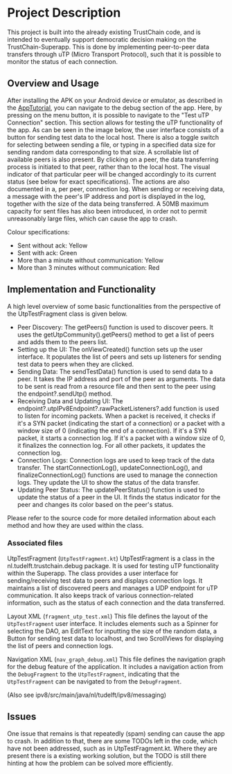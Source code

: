 # Project Description
This project is built into the already existing TrustChain code, and is intended to eventually support democratic decision making on the TrustChain-Superapp. This is done by implementing peer-to-peer data transfers through uTP (Micro Transport Protocol), such that it is possible to monitor the status of each connection. 

## Overview and Usage
After installing the APK on your Android device or emulator, as described in the [AppTutorial](../AppTutorial.md), you can navigate to the debug section of the app. Here, by pressing on the menu button, it is possible to navigate to the "Test uTP Connection" section. This section allows for testing the uTP functionality of the app. As can be seen in the image below, the user interface consists of a button for sending test data to the local host. There is also a toggle switch for selecting between sending a file, or typing in a specified data size for sending random data corresponding to that size. A scrollable list of available peers is also present. By clicking on a peer, the data transferring process is initiated to that peer, rather than to the local host. The visual indicator of that particular peer will be changed accordingly to its current status (see below for exact specifications). The actions are also documented in a, per peer, connection log. When sending or receiving data, a message with the peer's IP address and port is displayed in the log, together with the size of the data being transferred. A 50MB maximum capacity for sent files has also been introduced, in order not to permit unreasonably large files, which can cause the app to crash.
<!-- TODO: add image of UI --> 

Colour specifications:
- Sent without ack: Yellow
- Sent with ack: Green
- More than a minute without communication: Yellow
- More than 3 minutes without communication: Red

## Implementation and Functionality
<!-- TODO: add explanation of how it works --> 

A high level overview of some basic functionalities from the perspective of the UtpTestFragment class is given below.
- Peer Discovery: The getPeers() function is used to discover peers. It uses the getUtpCommunity().getPeers() method to get a list of peers and adds them to the peers list.  
- Setting up the UI: The onViewCreated() function sets up the user interface. It populates the list of peers and sets up listeners for sending test data to peers when they are clicked. 
- Sending Data: The sendTestData() function is used to send data to a peer. It takes the IP address and port of the peer as arguments. The data to be sent is read from a resource file and then sent to the peer using the endpoint?.sendUtp() method.  
- Receiving Data and Updating UI: The endpoint?.utpIPv8Endpoint?.rawPacketListeners?.add function is used to listen for incoming packets. When a packet is received, it checks if it's a SYN packet (indicating the start of a connection) or a packet with a window size of 0 (indicating the end of a connection). If it's a SYN packet, it starts a connection log. If it's a packet with a window size of 0, it finalizes the connection log. For all other packets, it updates the connection log.  
- Connection Logs: Connection logs are used to keep track of the data transfer. The startConnectionLog(), updateConnectionLog(), and finalizeConnectionLog() functions are used to manage the connection logs. They update the UI to show the status of the data transfer.  
- Updating Peer Status: The updatePeerStatus() function is used to update the status of a peer in the UI. It finds the status indicator for the peer and changes its color based on the peer's status.

Please refer to the source code for more detailed information about each method and how they are used within the class.


<!-- Don't know if this section is relevant or not... --> 
### Associated files
UtpTestFragment (`UtpTestFragment.kt`)
UtpTestFragment is a class in the nl.tudelft.trustchain.debug package. It is used for testing uTP functionality within the Superapp. The class provides a user interface for sending/receiving test data to peers and displays connection logs. It maintains a list of discovered peers and manages a UDP endpoint for uTP communication. It also keeps track of various connection-related information, such as the status of each connection and the data transferred. 

Layout XML (`fragment_utp_test.xml`)
This file defines the layout of the `UtpTestFragment` user interface. It includes elements such as a Spinner for selecting the DAO, an EditText for inputting the size of the random data, a Button for sending test data to localhost, and two ScrollViews for displaying the list of peers and connection logs.

Navigation XML (`nav_graph_debug.xml`)
This file defines the navigation graph for the debug feature of the application. It includes a navigation action from the `DebugFragment` to the `UtpTestFragment`, indicating that the `UtpTestFragment` can be navigated to from the `DebugFragment`.

(Also see ipv8/src/main/java/nl/tudelft/ipv8/messaging)

## Issues
One issue that remains is that repeatedly (spam) sending can cause the app to crash. In addition to that, there are some TODOs left in the code, which have not been addressed, such as in UtpTestFragment.kt. Where they are present there is a existing working solution, but the TODO is still there hinting at how the problem can be solved more efficiently.  